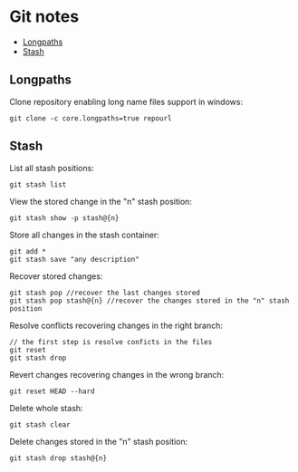 # Git notes

* [Longpaths](#longpaths)
* [Stash](#stash)

## <a name="longpaths"></a> Longpaths
Clone repository enabling long name files support in windows:

```
git clone -c core.longpaths=true repourl
```

## <a name="stash"></a> Stash
List all stash positions:

```
git stash list
```


View the stored change in the "n" stash position:

```
git stash show -p stash@{n}
```

Store all changes in the stash container:

```
git add *
git stash save "any description"
```

Recover stored changes:

```
git stash pop //recover the last changes stored
git stash pop stash@{n} //recover the changes stored in the "n" stash position 
```

Resolve conflicts recovering changes in the right branch:

```
// the first step is resolve conficts in the files
git reset
git stash drop
```

Revert changes recovering changes in the wrong branch:

```
git reset HEAD --hard
```

Delete whole stash:

```
git stash clear
```

Delete changes stored in the "n" stash position:

```
git stash drop stash@{n}
```
